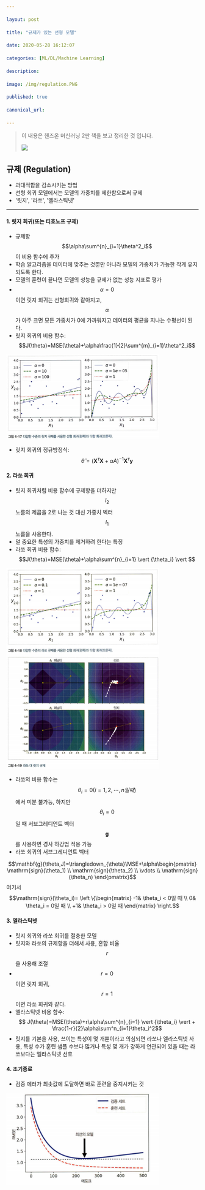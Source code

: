 ```yaml
---

layout: post

title: "규제가 있는 선형 모델"

date: 2020-05-28 16:12:07

categories: [ML/DL/Machine Learning]

description:

image: /img/regulation.PNG

published: true

canonical_url:

---
```


> 이 내용은 핸즈온 머신러닝 2판 책을 보고 정리한 것 입니다.
>
> <img src='http://image.yes24.com/goods/89959711/800x0' width='150'>

규제 (Regulation)
-------------------------------------------

-	과대적합을 감소시키는 방법
- 선형 회귀 모델에서는 모델의 가중치를 제한함으로써 규제
- '릿지', '라쏘', '엘라스틱넷'

---------------------------------------------------------
#### 1. 릿지 회귀(또는 티호노프 규제)

- 규제항 $$\alpha\sum^{n}_{i=1}\theta^2_i$$이 비용 함수에 추가
- 학습 알고리즘을 데이터에 맞추는 것뿐만 아니라 모델의 가중치가 가능한 작게 유지되도록 한다.
- 모델의 훈련이 끝나면 모델의 성능을 규제가 없는 성능 지표로 평가
- $$\alpha=0$$이면 릿지 회귀는 선형회귀와 같아지고, $$\alpha$$가 아주 크면 모든 가중치가 0에 가까워지고 데이터의 평균을 지나는 수평선이 된다. 
- 릿지 회귀의 비용 함수: $$J(\theta)=MSE(\theta)+\alpha\frac{1}{2}\sum^{m}_{i=1}\theta^2_i$$ 

<img src='/img/regulation1.PNG' width='400'>

- 릿지 회귀의 정규방정식: $$\hat{\theta}=(\mathbf{X}^{\tau}\mathbf{X}+\alpha{A})^{-1}\mathbf{X}^{\tau}\mathbf{y}$$

#### 2. 라쏘 회귀

- 릿지 회귀처럼 비용 함수에 규제항을 더하지만 $$\mathit{l}_2$$ 노름의 제곱을 2로 나눈 것 대신 가중치 벡터 $$\mathit{l}_1$$ 노름을 사용한다.
- 덜 중요한 특성의 가중치를 제거하려 한다는 특징
- 라쏘 회귀 비용 함수: $$J(\theta)=MSE(\theta)+\alpha\sum^{n}_{i=1} \vert {\theta_i} \vert $$

<img src='/img/regulation2.PNG' width='400'>

<img src='/img/regulation3.PNG' width='400'>

- 라쏘의 비용 함수는 $$\theta_i = 0 (i=1,2,\cdots,n일 때)$$에서 미분 불가능, 하지만 $$\theta_i = 0$$일 때 서브그레디언트 벡터 $$\mathbf{g}$$를 사용하면 경사 하강법 적용 가능
- 라쏘 회귀의 서브그레디언트 벡터

$$\mathbf{g}(\theta,J)=\triangledown_{\theta}\MSE+\alpha\begin{pmatrix} \mathrm{sign}(\theta_1) \\ \mathrm{sign}(\theta_2) \\ \vdots \\ \mathrm{sign}(\theta_n) \end{pmatrix}$$ 여기서 $$\mathrm{sign}(\theta_i)= \left \{\begin{matrix}
 -1& \theta_i < 0일 때 \\ 
 0& \theta_i = 0일 때 \\
 +1& \theta_i > 0일 때
\end{matrix} \right.$$ 

#### 3. 엘라스틱넷
- 릿지 회귀와 라쏘 회귀를 절충한 모델
- 릿지와 라쏘의 규제항을 더해서 사용, 혼합 비율 $$r$$을 사용해 조절
- $$r=0$$이면 릿지 회귀, $$r=1$$이면 라쏘 회귀와 같다.
- 엘라스틱넷 비용 함수: $$ J(\theta)=MSE(\theta)+r\alpha\sum^{n}_{i=1} \vert {\theta_i} \vert + \frac{1-r}{2}\alpha\sum^n_{i=1}\theta_i^2$$
- 릿지를 기본을 사용, 쓰이는 특성이 몇 개뿐이라고 의심되면 라쏘나 엘라스틱넷 사용, 특성 수가 훈련 샘플 수보다 많거나 특성 몇 개가 강하게 연관되어 있을 때는 라쏘보다는 엘라스틱넷 선호

#### 4. 조기종료
- 검증 에러가 최솟값에 도달하면 바로 훈련을 중지시키는 것

<img src='/img/regulation4.PNG' width='400'>

